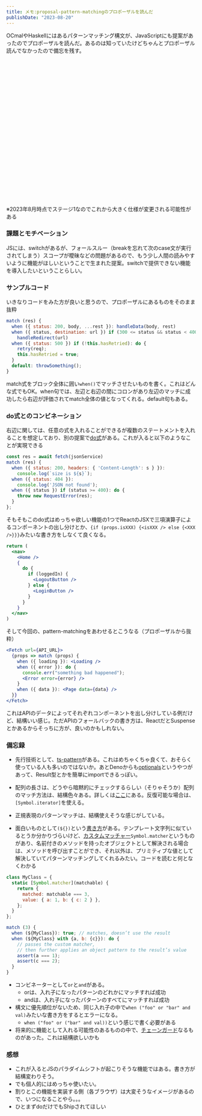 ```yaml
---
title: メモ:proposal-pattern-matchingのプロポーザルを読んだ
publishDate: "2023-08-20"
---
```


OCmalやHaskellにはあるパターンマッチング構文が、JavaScriptにも提案があったのでプロポーザルを読んだ。あるのは知っていたけどちゃんとプロポーザル読んでなかったので備忘を残す。

<div class="iframely-embed"><div class="iframely-responsive" style="padding-bottom: 50%; padding-top: 120px;"><a href="https://github.com/tc39/proposal-pattern-matching" data-iframely-url="//iframely.net/jtniT7n"></a></div></div>

※2023年8月時点でステージ1なのでこれから大きく仕様が変更される可能性がある


### 課題とモチベーション

JSには、switchがあるが、フォールスルー（breakを忘れて次のcase文が実行されてしまう）スコープが曖昧などの問題があるので、もう少し人間の読みやすいように機能がほしいということで生まれた提案。switchで提供できない機能を導入したいということらしい。

### サンプルコード
いきなりコードをみた方が良いと思うので、プロポーザルにあるものをそのまま抜粋

```js
match (res) {
  when ({ status: 200, body, ...rest }): handleData(body, rest)
  when ({ status, destination: url }) if (300 <= status && status < 400):
    handleRedirect(url)
  when ({ status: 500 }) if (!this.hasRetried): do {
    retry(req);
    this.hasRetried = true;
  }
  default: throwSomething();
}
```

match式をブロック全体に囲い```when()```でマッチさせたいものを書く。これはどんな式でもOK。when句では、左辺と右辺の間にコロンがあり左辺のマッチに成功したら右辺が評価されてmatch全体の値となってくれる。default句もある。

### do式とのコンビネーション
右辺に関しては、任意の式を入れることができるが複数のステートメントを入れることを想定しており、別の提案で[do式](https://github.com/tc39/proposal-do-expressions)がある。これが入ると以下のようなことが実現できる


```js
const res = await fetch(jsonService)
match (res) {
  when ({ status: 200, headers: { 'Content-Length': s } }):
    console.log(`size is ${s}`);
  when ({ status: 404 }):
    console.log('JSON not found');
  when ({ status }) if (status >= 400): do {
    throw new RequestError(res);
  }
};
```

そもそもこのdo式はめっちゃ欲しい機能の1つでReactのJSXで三項演算子によるコンポーネントの出し分けとか、```{if (props.isXXX) {<isXXX /> else {<XXX />}}}```みたいな書き方をしなくて良くなる。

```jsx
return (
  <nav>
    <Home />
    {
      do {
        if (loggedIn) {
          <LogoutButton />
        } else {
          <LoginButton />
        }
      }
    }
  </nav>
)
```

そして今回の、pattern-matchingをあわせるとこうなる（プロポーザルから抜粋）

```jsx
<Fetch url={API_URL}>
  {props => match (props) {
    when ({ loading }): <Loading />
    when ({ error }): do {
      console.err("something bad happened");
      <Error error={error} />
    }
    when ({ data }): <Page data={data} />
  }}
</Fetch>
```

これはAPIのデータによってそれぞれコンポーネントを出し分けしている例だけど、結構いい感じ。ただAPIのフォールバックの書き方は、ReactだとSuspenseとかあるからそっちに方が、良いのかもしれない。

### 備忘録

- 先行技術として、[ts-pattern](https://github.com/gvergnaud/ts-pattern)がある。これはめちゃくちゃ良くて、おそらく使っている人も多いのではないか。あとDenoからも[optionals](https://github.com/OliverBrotchie/optionals)というやつがあって、Result型とかを簡単にimportできるっぽい。


- 配列の長さは、どうやら暗黙的にチェックするらしい（そりゃそうか）配列のマッチ方法は、結構色々ある。詳しくは[ここ](https://github.com/tc39/proposal-pattern-matching#array-pattern)にある。反復可能な場合は、```[Symbol.iterator]```を使える。
- 正規表現のパターンマッチは、結構使えそうな感じがしている。
- 面白いものとして```(${})```という[書き方](https://github.com/tc39/proposal-pattern-matching#interpolation-pattern)がある。テンプレート文字列に似ているとうか分かりづらいけど、[カスタムマッチャー](https://github.com/tc39/proposal-pattern-matching#custom-matcher-protocol)```Symbol.matcher```というものがあり、名前付きのメソッドを持ったオブジェクトとして解決される場合は、メソッドを呼び出すことができ、それ以外は、プリミティブな値として解決していてパターンマッチングしてくれるみたい。コードを読むと何となくわかる

```js
class MyClass = {
  static [Symbol.matcher](matchable) {
    return {
      matched: matchable === 3,
      value: { a: 1, b: { c: 2 } },
    };
  }
};

match (3) {
  when (${MyClass}): true; // matches, doesn’t use the result
  when (${MyClass} with {a, b: {c}}): do {
    // passes the custom matcher,
    // then further applies an object pattern to the result’s value
    assert(a === 1);
    assert(c === 2);
  }
}
```

- コンビネーターとして```or```と```and```がある。
    - orは、入れ子になったパターンのどれかにマッチすれば成功
    - andは、入れ子になったパターンのすべてにマッチすれば成功
- 構文に優先順位がないため、同じ入れ子の中で```when ("foo" or "bar" and val)```みたいな書き方をするとエラーになる。
    - ```when ("foo" or ("bar" and val))```という感じで書く必要がある
- 将来的に機能として入れる可能性のあるものの中で、[チェーンガード](https://github.com/tc39/proposal-pattern-matching#chaining-guards)なるものがあった。これは結構欲しいかも


### 感想
- これが入るとJSのパラダイムシフトが起こりそうな機能ではある。書き方が結構変わりそう。
- でも個人的にはめっちゃ使いたい。
- 割りとこの機能を実装する側（各ブラウザ）は大変そうなイメージがあるので、いつになることやら。。。
- ひとまずdoだけでもShipされてほしい
